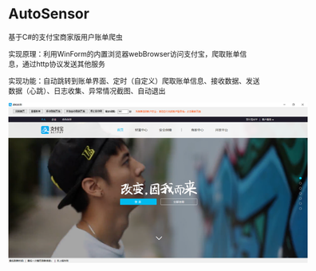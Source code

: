 # AutoSensor
基于C#的支付宝商家版用户账单爬虫

实现原理：利用WinForm的内置浏览器webBrowser访问支付宝，爬取账单信息，通过http协议发送其他服务

实现功能：自动跳转到账单界面、定时（自定义）爬取账单信息、接收数据、发送数据（心跳）、日志收集、异常情况截图、自动退出

<p align='center'>
<img src='1.png' title='images' style='max-width:600px'></img>
</p>
